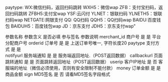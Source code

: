  paytype:
     WX:微信扫码，返回扫码跳转
     WXH5：微信wap
     ZFB：支付宝扫码，返回扫码跳转
     ZFBH5:支付宝wap
     YSF:云闪付
     YLNET：银联扫码
     YLNETH5：银联扫码wap
     NETGATE:网银支付
     QQ: QQ扫码
     QQH5：QQ扫码wap
     BAIDU:百度钱包
     BAIDUH5：百度钱包wap
     JD：京东支付
     JDH5：京东支付wap"


参数名称	参数含义	是否必填	参与签名	参数说明
merchant_id	商户号	是	是	平台分配商户号
orderid	订单号	是	是	上送订单号唯一, 字符长度20
paytype	支付方式	是	是	
notifyurl	服务端通知	是	是	服务端返回地址.（POST返回数据）
callbackurl	页面跳转通知	是	是	页面跳转返回地址（POST返回数据）
userip	客户IP地址	是	否	客服端的地址（微信必须使用，否则有安全限制不能付款）
money	订单金额	是	是	商品金额
sign	MD5签名	是	否	请看MD5签名字段格式